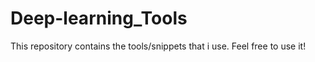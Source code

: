 # Deep-learning_Tools

This repository contains the tools/snippets that i use.
Feel free to use it!
